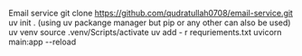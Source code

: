  Email service
    git clone https://github.com/qudratullah0708/email-service.git
   uv init .                 (using uv packange manager but pip or any other can also be used)
    uv venv 
    source .venv/Scripts/activate
    uv add - r requriements.txt
    uvicorn main:app --reload
